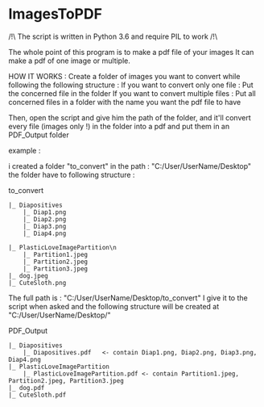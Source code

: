 # ImagesToPDF
/!\ The script is written in Python 3.6 and require PIL to work /!\

The whole point of this program is to make a pdf file of your images
It can make a pdf of one image or multiple.

HOW IT WORKS : 
Create a folder of images you want to convert while following the following structure :
  If you want to convert only one file :
    Put the concerned file in the folder
  If you want to convert multiple files :
    Put all concerned files in a folder with the name you want the pdf file to have
    
Then, open the script and give him the path of the folder, and it'll convert every file (images only !) in the folder into a pdf and put them in an PDF_Output folder

example : 

i created a folder "to_convert" in the path : "C:/User/UserName/Desktop"
the folder have to following structure :

to_convert

    |_ Diapositives
        |_ Diap1.png
        |_ Diap2.png
        |_ Diap3.png
        |_ Diap4.png
        
    |_ PlasticLoveImagePartition\n
        |_ Partition1.jpeg
        |_ Partition2.jpeg
        |_ Partition3.jpeg
    |_ dog.jpeg
    |_ CuteSloth.png

The full path is : "C:/User/UserName/Desktop/to_convert"
I give it to the script when asked and the following structure will be created at "C:/User/UserName/Desktop/"

PDF_Output

    |_ Diapositives
        |_ Diapositives.pdf   <- contain Diap1.png, Diap2.png, Diap3.png, Diap4.png
    |_ PlasticLoveImagePartition
        |_ PlasticLoveImagePartition.pdf <- contain Partition1.jpeg, Partition2.jpeg, Partition3.jpeg
    |_ dog.pdf
    |_ CuteSloth.pdf
